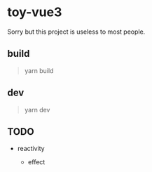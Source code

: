# toy-vue3

Sorry but this project is useless to most people.

## build

> yarn build

## dev

> yarn dev

## TODO

- reactivity

  - effect
